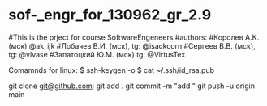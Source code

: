 # sof-_engr_for_130962_gr_2.9
#This is the prject for course  SoftwareEngeneers
#authors:
#Королев А.К. (мск) @ak_ijk
#Лобачев В.И. (мск), tg: @isackcorn
#Сергеев В.В. (мск), tg: @vlvase
#Запатоцкий Ю.М. (мск) tg: @VirtusTex

Comamnds for linux:
$ ssh-keygen -o
$ cat ~/.ssh/id_rsa.pub 

git clone git@github.com:
git add .
git commit -m "add "
git push -u origin main

